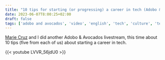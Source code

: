 ```yaml
---
title: "10 tips for starting (or progressing) a career in tech (Adobo & Avocados #04)"
date: 2023-06-07T8:00:25+02:00
draft: false
tags: ['adobo and avocados', 'video', 'english', 'tech', 'culture', 'testing',  'developer advocacy', 'career', 'pkm']
---
```

[Marie Cruz](https://testingwithmarie.com) and I did another Adobo & Avocados livestream, this time about 10 tips (five from each of us) about starting a career in tech.

{{< youtube LVVR_56jdU0 >}}